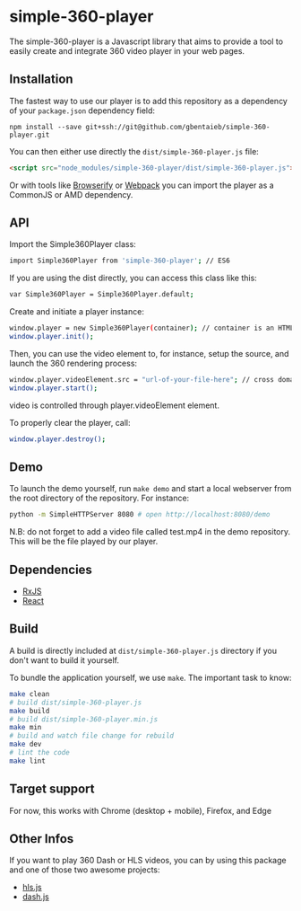 simple-360-player
===============

The simple-360-player is a Javascript library that aims to provide a tool to easily create and integrate 360 video player in your web pages.

## Installation

The fastest way to use our player is to add this repository as a dependency of
your `package.json` dependency field:

```
npm install --save git+ssh://git@github.com/gbentaieb/simple-360-player.git
```

You can then either use directly the `dist/simple-360-player.js` file:

```html
<script src="node_modules/simple-360-player/dist/simple-360-player.js"></script>
```

Or with tools like [Browserify](http://browserify.org/) or
[Webpack](http://webpack.github.io/) you can import the player as a CommonJS
or AMD dependency.

## API

Import the Simple360Player class:

```sh
import Simple360Player from 'simple-360-player'; // ES6
```

If you are using the dist directly, you can access this class like this:

```sh
var Simple360Player = Simple360Player.default;
```

Create and initiate a player instance:

```sh
window.player = new Simple360Player(container); // container is an HTML container for the 360 player
window.player.init();
```

Then, you can use the video element to, for instance, setup the source, and launch the 360 rendering process:

```sh
window.player.videoElement.src = "url-of-your-file-here"; // cross domain will not work!
window.player.start();
```

video is controlled through player.videoElement element.

To properly clear the player, call:

```sh
window.player.destroy();
```

## Demo

To launch the demo yourself, run `make demo` and start a local webserver from the root directory of the repository. For instance:

```sh
python -m SimpleHTTPServer 8080 # open http://localhost:8080/demo
```

N.B: do not forget to add a video file called test.mp4 in the demo repository. This will be the file played by our player.

## Dependencies

- [RxJS](https://github.com/Reactive-Extensions/RxJS)
- [React](https://github.com/facebook/react)

## Build

A build is directly included at `dist/simple-360-player.js` directory if you don't
want to build it yourself.

To bundle the application yourself, we use `make`. The important task to know:

```sh
make clean
# build dist/simple-360-player.js
make build
# build dist/simple-360-player.min.js
make min
# build and watch file change for rebuild
make dev
# lint the code
make lint
```

## Target support

For now, this works with Chrome (desktop + mobile), Firefox, and Edge

## Other Infos

If you want to play 360 Dash or HLS videos, you can by using this package and one of those two awesome projects:

- [hls.js](https://github.com/dailymotion/hls.js)
- [dash.js](https://github.com/Dash-Industry-Forum/dash.js)
